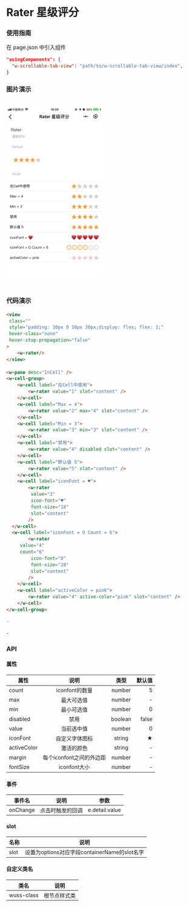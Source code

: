 # Rater 星级评分

### 使用指南

在 page.json 中引入组件

```json
"usingComponents": {
  "w-scrollable-tab-view": "path/to/w-scrollable-tab-view/index",
}
```

### 图片演示

<img style="margin: 20px 0;" height="450px" src="../../resource/rater.jpg"/>



### 代码演示

```html
<view
 class=""
 style="padding: 10px 0 10px 30px;display: flex; flex: 1;"
 hover-class="none"
 hover-stop-propagation="false"
>
	<w-rater/>
</view>

<w-pane desc="InCell" />
<w-cell-group>
	<w-cell label="在Cell中使用">
		<w-rater value="1" slot="content" />
	</w-cell>
	<w-cell label="Max = 4">
		<w-rater value="2" max="4" slot="content" />
	</w-cell>
	<w-cell label="Min = 3">
		<w-rater value="3" min="3" slot="content" />
	</w-cell>
	<w-cell label="禁用">
		<w-rater value="4" disabled slot="content" />
	</w-cell>
	<w-cell label="默认值 5">
		<w-rater value="5" slot="content" />
	</w-cell>
	<w-cell label="iconFont = ♥">
		<w-rater
		 value="3"
		 icon-font="♥"
		 font-size="18"
		 slot="content"
		/>
  </w-cell>
  <w-cell label="iconFont = O Count = 6">
		<w-rater
     value="4"
     count="6"
		 icon-font="O"
		 font-size="28"
		 slot="content"
		/>
	</w-cell>
	<w-cell label="activeColor = pink">
		<w-rater value="4" active-color="pink" slot="content" />
	</w-cell>
</w-cell-group>
```

```javascript
-
```

```css
-
```

### API

#### 属性

| 属性 |    说明    |  类型  | 默认值 |
| ---- | :--------: | :----: | -----: |
| count | iconfont的数量 | number | 5 |
| max | 最大可选值 | number | - |
| min | 最小可选值 | number | 0 |
| disabled | 禁用 | boolean | false |
| value | 当前选中值 | number | 0 |
| iconFont | 自定义字体图标 | string | ★ |
| activeColor | 激活的颜色 | string | - |
| margin | 每个iconfont之间的外边距 | number | - |
| fontSize | iconfont大小 | number | - |

#### 事件

| 事件名 | 说明 | 参数 |
| ------ | ---- | ---- |
| onChange | 点击时触发的回调 | e.detail.value |

#### slot

| 名称 | 说明 |
| ---- | ---- |
| slot | 设置为options对应字段containerName的slot名字 |


#### 自定义类名

| 类名       | 说明         |
| ---------- | ------------ |
| wuss-class | 根节点样式类 |
